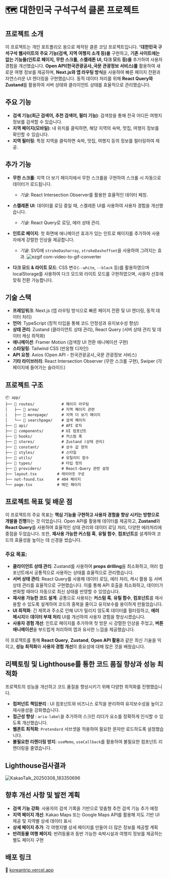 # 🗺️ 대한민국 구석구석 클론 프로젝트

## 프로젝트 소개

이 프로젝트는 개인 포트폴리오 용으로 제작된 클론 코딩 프로젝트입니다. **'대한민국 구석구석 웹사이트의 주요 기능(검색, 지역 여행지 소개 등)을** 구현하고, **기존 사이트에는 없는 기능들(인트로 페이지, 무한 스크롤, 스켈레톤 UI, 다크 모드 등)을** 추가하여 사용자 경험을 개선했습니다. **Open API(한국관광공사\_국문 관광정보 서비스)를** 활용하여 새로운 여행 정보를 제공하며, **Next.js와 앱 라우팅 방식**을 사용하여 빠른 페이지 전환과 자연스러운 UI 렌더링을 구현했습니다. 동적 데이터 처리를 위해 **React Query와 Zustand**를 활용하여 서버 상태와 클라이언트 상태를 효율적으로 관리했습니다.

## 주요 기능

- **검색 기능(최근 검색어, 추천 검색어, 필터 기능)**: 검색창을 통해 전국 어디든 여행지 정보를 검색할 수 있습니다.
- **지역 페이지(모바일)**: 내 위치를 클릭하면, 해당 지역의 숙박, 맛집, 여행지 정보를 확인할 수 있습니다.
- **지역 필터링**: 특정 지역을 클릭하면 숙박, 맛집, 여행지 등의 정보를 필터링하여 제공.

## 추가 기능

- **무한 스크롤**: 지역 더 보기 페이지에서 무한 스크롤을 구현하여 스크롤 시 자동으로 데이터가 로드됩니다.
  - _기술_: React Intersection Observer를 활용한 효율적인 데이터 페칭.
- **스켈레톤 UI**: 데이터를 로딩 중일 때, 스켈레톤 UI를 사용하여 사용자 경험을 개선했습니다.
  - _기술_: React Query로 로딩, 에러 상태 관리.
- **인트로 페이지**: 첫 화면에 애니메이션 효과가 있는 인트로 페이지를 추가하여 사용자에게 강렬한 인상을 제공합니다.
  - _기술_: SVG에 `strokeDasharray`, `strokeDashoffset`을 사용하여 그려지는 효과.
![ezgif com-video-to-gif-converter](https://github.com/user-attachments/assets/99dc41e1-f862-4cbd-aa29-4470de3bf0ef)

- **다크 모드 & 라이트 모드**: CSS 변수(`--white`, `--black` 등)를 활용하였으며 localStorage를 사용하여 다크 모드와 라이트 모드를 구현하였으며, 사용자 선호에 맞춰 전환 가능합니다.

## 기술 스택

- **프레임워크**: Next.js (앱 라우팅 방식으로 빠른 페이지 전환 및 UI 렌더링, 동적 데이터 처리)
- **언어**: TypeScript (정적 타입을 통해 코드 안정성과 유지보수성 향상)
- **상태 관리**: Zustand (클라이언트 상태 관리), React Query (서버 상태 관리 및 데이터 캐싱 최적화)
- **애니메이션**: Framer Motion (검색창 UI 전환 애니메이션 구현)
- **스타일링**: Tailwind CSS (반응형 디자인)
- **API 요청**: Axios (Open API - 한국관광공사\_국문 관광정보 서비스)
- **기타 라이브러리**: React Intersection Observer (무한 스크롤 구현), Swiper (각 페이지에 들어가는 슬라이드)

## 프로젝트 구조

```
📦 app/
├── 📂 routes/            # 페이지 라우팅
│   ├── 📂 area/          # 지역 페이지 관련
│   ├── 📂 morepage/      # 지역 더 보기 페이지
│   └── 📂 searchpage/    # 검색 페이지
├── 📂 api/               # API 로직
├── 📂 components/        # UI 컴포넌트
├── 📂 hooks/             # 커스텀 훅
├── 📂 stores/            # Zustand (상태 관리)
├── 📂 constant/          # 상수 값 정의
├── 📂 styles/            # 스타일
├── 📂 utils/             # 유틸리티 함수
├── 📂 types/             # 타입 정의
├── 📂 providers/         # React-Query 관련 설정
├── layout.tsx         # 레이아웃 구성
├── not-found.tsx      # 404 페이지
└── page.tsx           # 메인 페이지
```

## 프로젝트 목표 및 배운 점

이 프로젝트의 주요 목표는 **핵심 기능을 구현하고 사용자 경험을 향상 시키는 방향으로 개발을 진행**하는 것 이었습니다. Open API를 활용해 데이터를 제공하고, **Zustand**와 **React Query**를 사용하여 효율적인 상태 관리와 데이터 로딩 처리, 다양한 에러처리에 중점을 두었습니다. 또한, **재사용 가능한 커스텀 훅**, **유틸 함수**, **컴포넌트**를 설계하여 코드의 효율성을 높이는 데 신경을 썼습니다.

### 주요 목표:

- **클라이언트 상태 관리**: Zustand를 사용하여 **props drilling**을 최소화하고, 여러 컴포넌트에서 공통적으로 사용하는 상태를 효율적으로 관리했습니다.
- **서버 상태 관리**: React Query를 사용해 데이터 로딩, 에러 처리, 캐시 활용 등 서버 상태 관리를 효율적으로 구현했습니다. 이를 통해 API 호출을 최소화하고, 데이터가 변화할 때마다 자동으로 최신 상태를 반영할 수 있었습니다.
- **재사용 가능한 코드 설계**: 공통으로 사용되는 **커스텀 훅**, **유틸 함수**, **컴포넌트**를 재사용할 수 있도록 설계하여 코드의 중복을 줄이고 유지보수를 용이하게 만들었습니다.
- **UI 최적화**: 긴 제목과 주소로 인해 UI가 밀리지 않도록 데이터를 필터링하고, **에러 메시지**와 **데이터 부재 처리** UI를 개선하여 사용자 경험을 향상시켰습니다.
- **사용자 경험 개선**: 인트로 페이지를 추가하여 첫 방문 시 강렬한 인상을 주었고, **버튼 애니메이션**을 부드럽게 처리하여 앱과 유사한 느낌을 제공했습니다.

이 프로젝트를 통해 **React Query**, **Zustand**, **Open API 활용**과 같은 최신 기술을 익히고, **성능 최적화**와 **사용자 경험 개선**의 중요성에 대해 많은 것을 배웠습니다.

## 리팩토링 및 Lighthouse를 통한 코드 품질 향상과 성능 최적화

프로젝트의 성능을 개선하고 코드 품질을 향상시키기 위해 다양한 최적화를 진행했습니다.

- **컴퍼넌트 책임분리** : UI 컴포넌트와 비즈니스 로직을 분리하여 유지보수성을 높이고 재사용성을 강화했습니다.
- **접근성 향상** : `aria-label`을 추가하여 스크린 리더가 요소를 정확하게 인식할 수 있도록 개선했습니다.
- **웹폰트 최적화**: `Pretendard` 서브셋을 적용하여 필요한 문자만 로드하도록 설정했습니다.
- **불필요한 리렌더링 방지**: `useMemo`, `useCallback`를 활용하여 불필요한 컴포넌트 리렌더링을 줄였습니다.

## Lighthouse검사결과

![KakaoTalk_20250308_183350696](https://github.com/user-attachments/assets/dbaf491e-ec52-4849-9f10-7355ed8aec20)

## 향후 개선 사항 및 발전 계획

- **검색 기능 강화**: 사용자의 검색 기록을 기반으로 맞춤형 추천 검색 기능 추가 예정
- **지역 페이지 개선**: Kakao Maps 또는 Google Maps API를 활용해 지도 기반 UI 제공 및 지역별 상세 데이터 표시
- **상세 페이지 추가**: 각 여행지별 상세 페이지를 만들어 더 많은 정보를 제공할 계획
- **반려동물 여행 페이지**: 반려동물과 동반 가능한 숙박시설과 여행지 정보를 제공하는 별도 페이지 구현

## 배포 링크

🔗 [koreantrip.vercel.app](https://koreantrip.vercel.app/)
